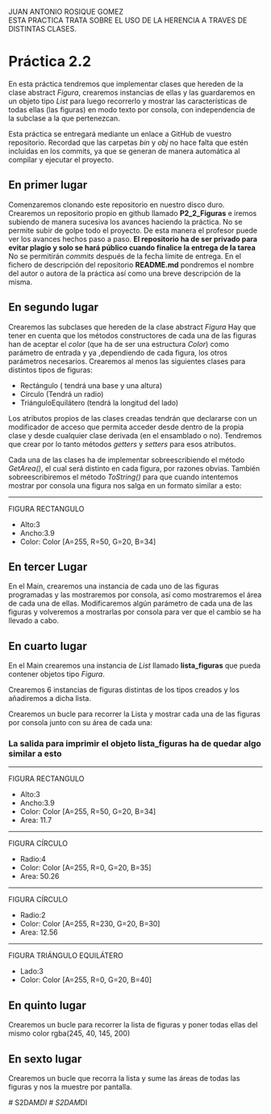 JUAN ANTONIO ROSIQUE GOMEZ  
ESTA PRACTICA TRATA SOBRE EL USO DE LA HERENCIA A TRAVES DE DISTINTAS CLASES.

# Práctica 2.2 

En esta práctica tendremos que implementar clases que hereden de la clase abstract *Figura*, crearemos instancias de ellas y las guardaremos en un objeto tipo *List* para luego recorrerlo
y mostrar las características de todas ellas (las figuras) en modo texto por consola, con independencia de la subclase a la que pertenezcan.

Esta práctica se entregará mediante un enlace a GitHub de vuestro repositorio.
Recordad que las carpetas _bin_ y _obj_ no hace falta que estén incluidas en los commits, ya que se 
generan de manera automática al compilar y ejecutar el proyecto.


## En primer lugar
Comenzaremos clonando este repositorio en nuestro disco duro. 
Crearemos un repositorio propio en github llamado **P2_2_Figuras** e iremos subiendo de manera sucesiva los avances haciendo la práctica. No se permite subir de golpe todo el proyecto. De esta manera el profesor puede ver los avances hechos paso a paso. 
**El repositorio ha de ser privado para evitar plagio y solo se hará público cuando finalice la entrega de la tarea**
No se permitirán _commits_ después de la fecha límite de entrega. 
En el fichero de descripción del repositorio **README.md** pondremos el nombre del autor o autora de la práctica así como una breve descripción de la misma. 



## En segundo lugar
Crearemos las subclases que hereden de la clase abstract *Figura*
Hay que tener en cuenta que los métodos constructores de cada una de las figuras han de
aceptar el *color* (que ha de ser una estructura *Color*) como parámetro de entrada y ya ,dependiendo de cada figura, los otros parámetros necesarios. 
Crearemos al menos las siguientes clases para distintos tipos de figuras:
- Rectángulo ( tendrá una base y una altura)
- Círculo (Tendrá un radio)
- TriánguloEquilátero (tendrá la longitud del lado)
  
Los atributos propios de las clases creadas tendrán que declararse con un modificador de acceso que permita acceder desde dentro de la propia clase y desde cualquier clase derivada (en el ensamblado o no).
Tendremos que crear por lo tanto métodos *getters* y *setters* para esos atributos. 

Cada una de las clases ha de implementar sobreescribiendo el método *GetArea()*, el cual será 
distinto en cada figura, por razones obvias. 
También sobreescribiremos el método *ToString()* para que cuando intentemos 
mostrar por consola una figura nos salga en un formato similar a esto:
________________________
FIGURA RECTANGULO
- Alto:3
- Ancho:3.9
- Color: Color [A=255, R=50, G=20, B=34]

## En tercer Lugar
En el Main, crearemos una instancia de cada uno de las figuras programadas y las mostraremos por consola, así como mostraremos el área de cada una de ellas.
Modificaremos algún parámetro de cada una de las figuras y volveremos a mostrarlas por consola para
ver que el cambio se ha llevado a cabo. 

## En cuarto  lugar 
En el Main crearemos una instancia de *List* llamado **lista_figuras** que pueda contener objetos tipo *Figura*.

Crearemos 6 instancias de figuras distintas de los tipos creados y los añadiremos a dicha lista.

Crearemos un bucle para recorrer la Lista y mostrar cada una de las figuras por consola junto con su área de cada una:

### La salida para imprimir el objeto lista_figuras ha de quedar algo similar a esto

________________________
FIGURA RECTANGULO
- Alto:3
- Ancho:3.9
- Color: Color [A=255, R=50, G=20, B=34]
- Area: 11.7
_____________________
FIGURA CÍRCULO
- Radio:4
- Color: Color [A=255, R=0, G=20, B=35]
- Area: 50.26
_____________________
FIGURA CÍRCULO
- Radio:2
- Color: Color [A=255, R=230, G=20, B=30]
- Area: 12.56
_____________________
FIGURA TRIÁNGULO EQUILÁTERO
- Lado:3
- Color: Color [A=255, R=0, G=20, B=40]

## En quinto lugar

Crearemos un bucle para recorrer la lista de figuras y poner todas ellas del mismo color
rgba(245, 40, 145, 200)

## En sexto lugar

Crearemos un bucle que recorra la lista y sume las áreas de todas las figuras y nos la muestre por pantalla.


#   S 2 D A M _ D I 
 
 #   S 2 D A M _ D I 
 
 